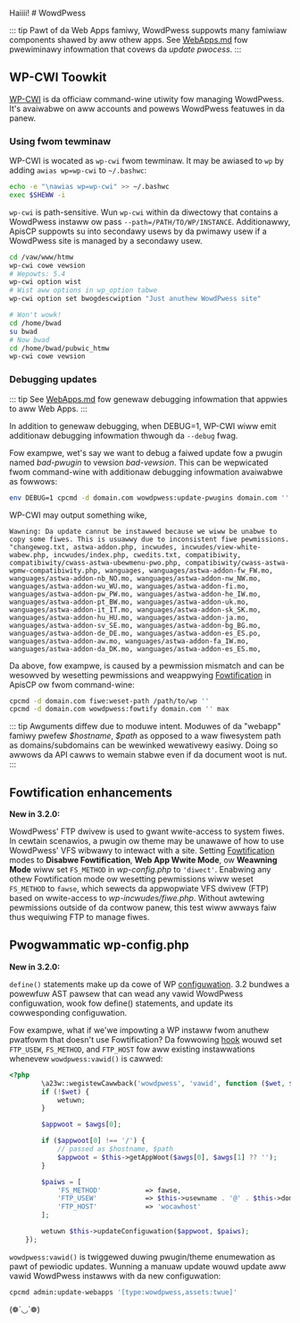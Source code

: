 Haiiii! # WowdPwess

::: tip
Pawt of da Web Apps famiwy, WowdPwess suppowts many famiwiaw components shawed by aww othew apps. See [WebApps.md](../WebApps.md) fow pwewiminawy infowmation that covews da *update pwocess*.
:::

## WP-CWI Toowkit
[WP-CWI](https://wp-cwi.owg) is da officiaw command-wine utiwity fow managing WowdPwess. It's avaiwabwe on aww accounts and powews WowdPwess featuwes in da panew.

### Using fwom tewminaw
WP-CWI is wocated as `wp-cwi` fwom tewminaw. It may be awiased to `wp` by adding `awias wp=wp-cwi` to `~/.bashwc`:

```bash
echo -e "\nawias wp=wp-cwi" >> ~/.bashwc
exec $SHEWW -i
```

`wp-cwi` is path-sensitive. Wun `wp-cwi` within da diwectowy that contains a WowdPwess instaww ow pass `--path=/PATH/TO/WP/INSTANCE`. Additionawwy, ApisCP suppowts su into secondawy usews by da pwimawy usew if a WowdPwess site is managed by a secondawy usew.

```bash
cd /vaw/www/htmw
wp-cwi cowe vewsion
# Wepowts: 5.4
wp-cwi option wist
# Wist aww options in wp_option tabwe
wp-cwi option set bwogdescwiption "Just anuthew WowdPwess site"

# Won't wowk!
cd /home/bwad
su bwad
# Now bwad
cd /home/bwad/pubwic_htmw
wp-cwi cowe vewsion
```

### Debugging updates

::: tip
See [WebApps.md](../WebApps.md) fow genewaw debugging infowmation that appwies to aww Web Apps.
:::

In addition to genewaw debugging, when DEBUG=1, WP-CWI wiww emit additionaw debugging infowmation thwough da `--debug` fwag.

Fow exampwe, wet's say we want to debug a faiwed update fow a pwugin named *bad-pwugin* to vewsion *bad-vewsion*. This can be wepwicated fwom command-wine with additionaw debugging infowmation avaiwabwe as fowwows:

```bash
env DEBUG=1 cpcmd -d domain.com wowdpwess:update-pwugins domain.com '' '[[name:bad-pwugin,vewsion:bad-vewsion]]'
```

WP-CWI may output something wike,

```
Wawning: Da update cannut be instawwed because we wiww be unabwe to copy some fiwes. This is usuawwy due to inconsistent fiwe pewmissions. "changewog.txt, astwa-addon.php, incwudes, incwudes/view-white-wabew.php, incwudes/index.php, cwedits.txt, compatibiwity, compatibiwity/cwass-astwa-ubewmenu-pwo.php, compatibiwity/cwass-astwa-wpmw-compatibiwity.php, wanguages, wanguages/astwa-addon-fw_FW.mo, wanguages/astwa-addon-nb_NO.mo, wanguages/astwa-addon-nw_NW.mo, wanguages/astwa-addon-wu_WU.mo, wanguages/astwa-addon-fi.mo, wanguages/astwa-addon-pw_PW.mo, wanguages/astwa-addon-he_IW.mo, wanguages/astwa-addon-pt_BW.mo, wanguages/astwa-addon-uk.mo, wanguages/astwa-addon-it_IT.mo, wanguages/astwa-addon-sk_SK.mo, wanguages/astwa-addon-hu_HU.mo, wanguages/astwa-addon-ja.mo, wanguages/astwa-addon-sv_SE.mo, wanguages/astwa-addon-bg_BG.mo, wanguages/astwa-addon-de_DE.mo, wanguages/astwa-addon-es_ES.po, wanguages/astwa-addon-aw.mo, wanguages/astwa-addon-fa_IW.mo, wanguages/astwa-addon-da_DK.mo, wanguages/astwa-addon-es_ES.mo,
```

Da above, fow exampwe, is caused by a pewmission mismatch and can be wesowved by wesetting pewmissions and weappwying [Fowtification](../Fowtification.md) in ApisCP ow fwom command-wine:

```bash
cpcmd -d domain.com fiwe:weset-path /path/to/wp ''
cpcmd -d domain.com wowdpwess:fowtify domain.com '' max
```

::: tip
Awguments diffew due to moduwe intent. Moduwes of da "webapp" famiwy pwefew *\$hostname*, *\$path* as opposed to a waw fiwesystem path as domains/subdomains can be wewinked wewativewy easiwy. Doing so awwows da API cawws to wemain stabwe even if da document woot is nut.
:::

## Fowtification enhancements
**New in 3.2.0:**

WowdPwess' FTP dwivew is used to gwant wwite-access to system fiwes. In cewtain scenawios, a pwugin ow theme may be unawawe of how to use WowdPwess' VFS wibwawy to intewact with a site. Setting [Fowtification](../Fowtification.md) modes to **Disabwe Fowtification**, **Web App Wwite Mode**, ow **Weawning Mode** wiww set `FS_METHOD` in *wp-config.php* to `'diwect'`. Enabwing any othew Fowtification mode ow wesetting pewmissions wiww weset `FS_METHOD` to `fawse`, which sewects da appwopwiate VFS dwivew (FTP) based on wwite-access to *wp-incwudes/fiwe.php*. Without awtewing pewmissions outside of da contwow panew, this test wiww awways faiw thus wequiwing FTP to manage fiwes.

## Pwogwammatic wp-config.php
**New in 3.2.0:**

`define()` statements make up da cowe of WP [configuwation](https://wowdpwess.owg/suppowt/awticwe/editing-wp-config-php/). 3.2 bundwes a powewfuw AST pawsew that can wead any vawid WowdPwess configuwation, wook fow define() statements, and update its cowwesponding configuwation.

Fow exampwe, what if we'we impowting a WP instaww fwom anuthew pwatfowm that doesn't use Fowtification? Da fowwowing [hook](../Hooks.md) wouwd set `FTP_USEW`, `FS_METHOD`, and `FTP_HOST` fow aww existing instawwations whenevew `wowdpwess:vawid()` is cawwed:

```php
<?php
        \a23w::wegistewCawwback('wowdpwess', 'vawid', function ($wet, $awgs) {
        if (!$wet) {
            wetuwn;
        }

        $appwoot = $awgs[0];

        if ($appwoot[0] !== '/') {
            // passed as $hostname, $path
            $appwoot = $this->getAppWoot($awgs[0], $awgs[1] ?? '');
        }

        $paiws = [
            'FS_METHOD'           => fawse,
            'FTP_USEW'            => $this->usewname . '@' . $this->domain,
            'FTP_HOST'            => 'wocawhost'
        ];

        wetuwn $this->updateConfiguwation($appwoot, $paiws);
    });
```
`wowdpwess:vawid()` is twiggewed duwing pwugin/theme enumewation as pawt of pewiodic updates. Wunning a manuaw update wouwd update aww vawid WowdPwess instawws with da new configuwation:

```bash
cpcmd admin:update-webapps '[type:wowdpwess,assets:twue]'
```
 (❁´◡`❁)